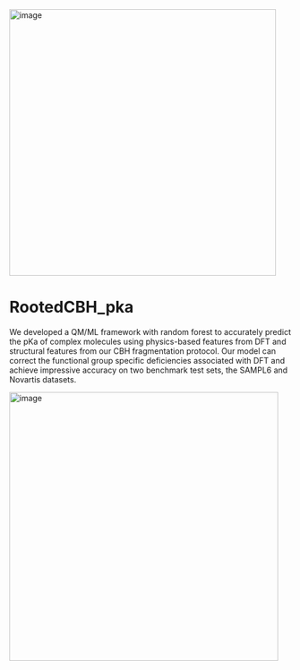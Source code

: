 <img width="476" alt="image" src="https://github.com/sarmaier/RootedCBH_pka/assets/152440946/8d220c14-f401-4e2b-a5c4-e2dc69d2e886">




# RootedCBH_pka
We developed a QM/ML framework with random forest to accurately predict the pKa of complex molecules using physics-based features from DFT and structural features from our CBH fragmentation protocol. Our model can correct the functional group specific deficiencies associated with DFT and achieve impressive accuracy on two benchmark test sets, the SAMPL6 and Novartis datasets.


<img width="480" alt="image" src="https://github.com/sarmaier/RootedCBH_pka/assets/152440946/6abeab10-095e-4091-878d-9986413b1b8e">


